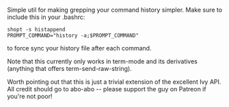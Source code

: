 Simple util for making grepping your command history simpler. Make sure to
include this in your .bashrc:

    shopt -s histappend
    PROMPT_COMMAND="history -a;$PROMPT_COMMAND"

to force sync your history file after each command.

Note that this currently only works in term-mode and its derivatives (anything
that offers term-send-raw-string).

Worth pointing out that this is just a trivial extension of the excellent Ivy
API. All credit should go to abo-abo -- please support the guy on Patreon if
you're not poor!